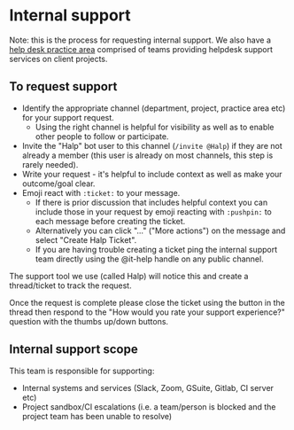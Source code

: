 # Internal support

Note: this is the process for requesting internal support. We also have a [help desk practice area](../11-help-desk/helpdesk.md) comprised of teams providing helpdesk support services on client projects.

## To request support

- Identify the appropriate channel (department, project, practice area etc) for your support request.
  - Using the right channel is helpful for visibility as well as to enable other people to follow or participate.
- Invite the "Halp" bot user to this channel (`/invite @Halp`) if they are not already a member (this user is already on most channels, this step is rarely needed).
- Write your request - it's helpful to include context as well as make your outcome/goal clear.
- Emoji react with `:ticket:` to your message.
  - If there is prior discussion that includes helpful context you can include those in your request by emoji reacting with `:pushpin:` to each message before creating the ticket.
  - Alternatively you can click "..." ("More actions") on the message and select "Create Halp Ticket".
  - If you are having trouble creating a ticket ping the internal support team directly using the @it-help handle on any public channel.

The support tool we use (called Halp) will notice this and create a thread/ticket to track the request.

Once the request is complete please close the ticket using the button in the thread then respond to the "How would you rate your support experience?" question with the thumbs up/down buttons.

## Internal support scope

This team is responsible for supporting:

- Internal systems and services (Slack, Zoom, GSuite, Gitlab, CI server etc)
- Project sandbox/CI escalations (i.e. a team/person is blocked and the project team has been unable to resolve)
